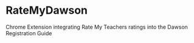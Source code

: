 # RateMyDawson
Chrome Extension integrating Rate My Teachers ratings into the Dawson Registration Guide
